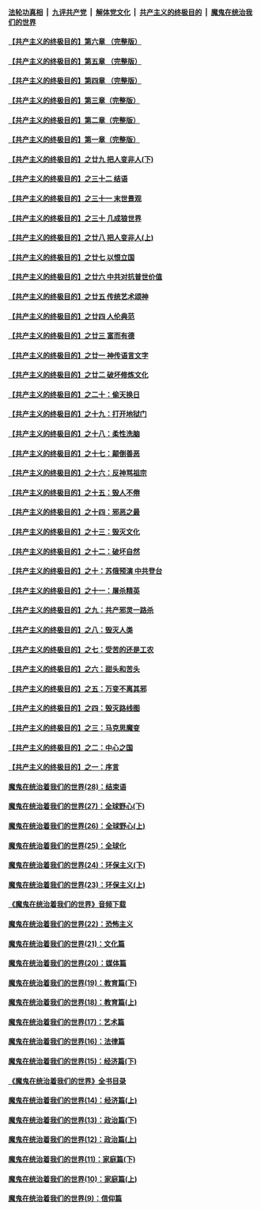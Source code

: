 ####  [法轮功真相](../../../../basic/blob/master/README.md?t=04121530) &nbsp;|&nbsp; [九评共产党](../../../../9ping.md/blob/master/README.md?t=04121530) &nbsp;|&nbsp; [解体党文化](../../../../jtdwh.md/blob/master/README.md?t=04121530)  &nbsp;|&nbsp; [共产主义的终极目的](../../../../gczydzjmd.md/blob/master/README.md?t=04121530) &nbsp;|&nbsp; [魔鬼在统治我们的世界](../../../../mgztzwmdsj.md/blob/master/README.md?t=04121530) 

#### [【共产主义的终极目的】第六章 （完整版）](../pages/nsc422/n11428913.md?t=04121530) 

#### [【共产主义的终极目的】第五章 （完整版）](../pages/nsc422/n11428912.md?t=04121530) 

#### [【共产主义的终极目的】第四章 （完整版）](../pages/nsc422/n11428907.md?t=04121530) 

#### [【共产主义的终极目的】第三章（完整版）](../pages/nsc422/n11428848.md?t=04121530) 

#### [【共产主义的终极目的】第二章（完整版）](../pages/nsc422/n11428831.md?t=04121530) 

#### [【共产主义的终极目的】第一章（完整版）](../pages/nsc422/n11417651.md?t=04121530) 

#### [【共产主义的终极目的】之廿九 把人变非人(下)](../pages/nsc422/n11344140.md?t=04121530) 

#### [【共产主义的终极目的】之三十二 结语](../pages/nsc422/n11360535.md?t=04121530) 

#### [【共产主义的终极目的】之三十一 末世景观](../pages/nsc422/n11351129.md?t=04121530) 

#### [【共产主义的终极目的】之三十 几成狼世界](../pages/nsc422/n11348280.md?t=04121530) 

#### [【共产主义的终极目的】之廿八 把人变非人(上)](../pages/nsc422/n11340492.md?t=04121530) 

#### [【共产主义的终极目的】之廿七 以恨立国](../pages/nsc422/n11336944.md?t=04121530) 

#### [【共产主义的终极目的】之廿六 中共对抗普世价值](../pages/nsc422/n11324785.md?t=04121530) 

#### [【共产主义的终极目的】之廿五 传统艺术颂神](../pages/nsc422/n11296396.md?t=04121530) 

#### [【共产主义的终极目的】之廿四 人伦典范](../pages/nsc422/n11296397.md?t=04121530) 

#### [【共产主义的终极目的】之廿三 富而有德](../pages/nsc422/n11283598.md?t=04121530) 

#### [【共产主义的终极目的】之廿一 神传语言文字](../pages/nsc422/n11263265.md?t=04121530) 

#### [【共产主义的终极目的】之廿二 破坏修炼文化](../pages/nsc422/n11245728.md?t=04121530) 

#### [【共产主义的终极目的】之二十：偷天换日](../pages/nsc422/n11238846.md?t=04121530) 

#### [【共产主义的终极目的】之十九：打开地狱门](../pages/nsc422/n11206376.md?t=04121530) 

#### [【共产主义的终极目的】之十八：柔性洗脑](../pages/nsc422/n11199994.md?t=04121530) 

#### [【共产主义的终极目的】之十七：颠倒善恶](../pages/nsc422/n11179782.md?t=04121530) 

#### [【共产主义的终极目的】之十六：反神骂祖宗](../pages/nsc422/n11166798.md?t=04121530) 

#### [【共产主义的终极目的】之十五：毁人不倦](../pages/nsc422/n11166792.md?t=04121530) 

#### [【共产主义的终极目的】之十四：邪恶之最](../pages/nsc422/n11150249.md?t=04121530) 

#### [【共产主义的终极目的】之十三：毁灭文化](../pages/nsc422/n11135227.md?t=04121530) 

#### [【共产主义的终极目的】之十二：破坏自然](../pages/nsc422/n11135214.md?t=04121530) 

#### [【共产主义的终极目的】之十：苏俄预演 中共登台](../pages/nsc422/n11118424.md?t=04121530) 

#### [【共产主义的终极目的】之十一：屠杀精英](../pages/nsc422/n11118442.md?t=04121530) 

#### [【共产主义的终极目的】之九：共产邪灵一路杀](../pages/nsc422/n11114139.md?t=04121530) 

#### [【共产主义的终极目的】之八：毁灭人类](../pages/nsc422/n11108503.md?t=04121530) 

#### [【共产主义的终极目的】之七：受苦的还是工农](../pages/nsc422/n11101809.md?t=04121530) 

#### [【共产主义的终极目的】之六：甜头和苦头](../pages/nsc422/n11096971.md?t=04121530) 

#### [【共产主义的终极目的】之五：万变不离其邪](../pages/nsc422/n11091285.md?t=04121530) 

#### [【共产主义的终极目的】之四：毁灭路线图](../pages/nsc422/n11086284.md?t=04121530) 

#### [【共产主义的终极目的】之三：马克思魔变](../pages/nsc422/n11061941.md?t=04121530) 

#### [【共产主义的终极目的】之二：中心之国](../pages/nsc422/n11047728.md?t=04121530) 

#### [【共产主义的终极目的】之一：序言](../pages/nsc422/n11086077.md?t=04121530) 

#### [魔鬼在统治着我们的世界(28)：结束语](../pages/nsc422/n10936246.md?t=04121530) 

#### [魔鬼在统治着我们的世界(27)：全球野心(下)](../pages/nsc422/n10928319.md?t=04121530) 

#### [魔鬼在统治着我们的世界(26)：全球野心(上)](../pages/nsc422/n10900318.md?t=04121530) 

#### [魔鬼在统治着我们的世界(25)：全球化](../pages/nsc422/n10788205.md?t=04121530) 

#### [魔鬼在统治着我们的世界(24)：环保主义(下)](../pages/nsc422/n10695307.md?t=04121530) 

#### [魔鬼在统治着我们的世界(23)：环保主义(上)](../pages/nsc422/n10688613.md?t=04121530) 

#### [《魔鬼在统治着我们的世界》音频下载](../pages/nsc422/n10635553.md?t=04121530) 

#### [魔鬼在统治着我们的世界(22)：恐怖主义](../pages/nsc422/n10614727.md?t=04121530) 

#### [魔鬼在统治着我们的世界(21)：文化篇](../pages/nsc422/n10597706.md?t=04121530) 

#### [魔鬼在统治着我们的世界(20)：媒体篇](../pages/nsc422/n10586579.md?t=04121530) 

#### [魔鬼在统治着我们的世界(19)：教育篇(下)](../pages/nsc422/n10564808.md?t=04121530) 

#### [魔鬼在统治着我们的世界(18)：教育篇(上)](../pages/nsc422/n10526970.md?t=04121530) 

#### [魔鬼在统治着我们的世界(17)：艺术篇](../pages/nsc422/n10499093.md?t=04121530) 

#### [魔鬼在统治着我们的世界(16)：法律篇](../pages/nsc422/n10485969.md?t=04121530) 

#### [魔鬼在统治着我们的世界(15)：经济篇(下)](../pages/nsc422/n10469975.md?t=04121530) 

#### [《魔鬼在统治着我们的世界》全书目录](../pages/nsc422/n10464261.md?t=04121530) 

#### [魔鬼在统治着我们的世界(14)：经济篇(上)](../pages/nsc422/n10457370.md?t=04121530) 

#### [魔鬼在统治着我们的世界(13)：政治篇(下)](../pages/nsc422/n10448270.md?t=04121530) 

#### [魔鬼在统治着我们的世界(12)：政治篇(上)](../pages/nsc422/n10444576.md?t=04121530) 

#### [魔鬼在统治着我们的世界(11)：家庭篇(下)](../pages/nsc422/n10440961.md?t=04121530) 

#### [魔鬼在统治着我们的世界(10)：家庭篇(上)](../pages/nsc422/n10435448.md?t=04121530) 

#### [魔鬼在统治着我们的世界(9)：信仰篇](../pages/nsc422/n10432159.md?t=04121530) 

